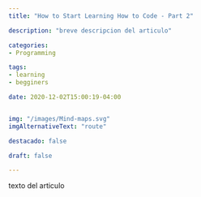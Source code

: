 ```yaml
---
title: "How to Start Learning How to Code - Part 2"

description: "breve descripcion del articulo"

categories:
- Programming

tags:
- learning
- begginers

date: 2020-12-02T15:00:19-04:00


img: "/images/Mind-maps.svg"
imgAlternativeText: "route"

destacado: false

draft: false

---
```


texto del articulo